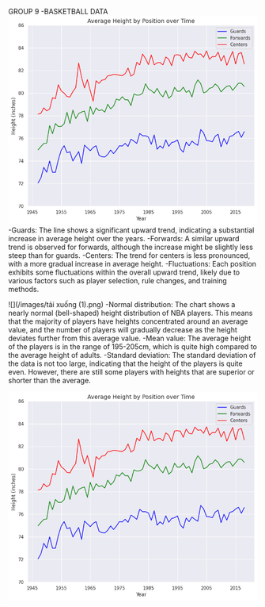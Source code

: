 GROUP 9 -BASKETBALL DATA
![](images/chart3a.png)
-Guards: The line shows a significant upward trend, indicating a substantial increase in average height over the years.
-Forwards: A similar upward trend is observed for forwards, although the increase might be slightly less steep than for guards.
-Centers: The trend for centers is less pronounced, with a more gradual increase in average height.
-Fluctuations: Each position exhibits some fluctuations within the overall upward trend, likely due to various factors such as player selection, rule changes, and training methods.

![](/images/tải xuống (1).png)
-Normal distribution: The chart shows a nearly normal (bell-shaped) height distribution of NBA players. This means that the majority of players have heights concentrated around an average value, and the number of players will gradually decrease as the height deviates further from this average value.
-Mean value: The average height of the players is in the range of 195-205cm, which is quite high compared to the average height of adults.
-Standard deviation: The standard deviation of the data is not too large, indicating that the height of the players is quite even. However, there are still some players with heights that are superior or shorter than the average.

![](images/chart3a.png)
